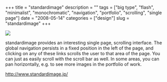 +++
title = "standardimage"
description = ""
tags = ["big type", "flash", "minimalist", "monochromatic", "navigation", "portfolio", "scrolling", "single page"]
date = "2008-05-14"
categories = ["design"]
slug = "standardimage"
+++


 

  <div id="screens-thumbs" class="clearfix">
    <div class="txt-center" id="design-submission"><a href="http://www.standardimage.jp/"><img id='bluga-thumbnail-1246' class='bluga-thumbnail large' src='//konigi.com/media/bluga/
wt482b36c582a37.jpg'/></a></div>  
  </div>   
<p>standardimage provides an interesting single page, scrolling interface. The global navigation persists in a fixed position in the left of the page, and clicking on any of these links scrolls the user to that area of the page. You can just as easily scroll with the scroll bar as well. In some areas, you can pan horizontally, e.g. to see more images in the portfolio of work.</p>
<p><a href="http://www.standardimage.jp/">http://www.standardimage.jp/</a></p>




